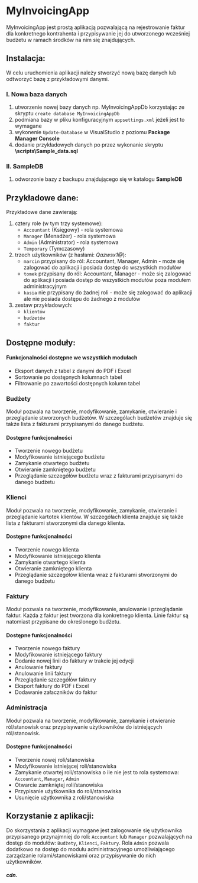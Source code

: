 # MyInvoicingApp

MyInvoicingApp jest prostą aplikacją pozwalającą na rejestrowanie faktur dla konkretnego kontrahenta i przypisywanie jej do utworzonego wcześniej budżetu w ramach środków na nim się znajdujących.

## Instalacja:

W celu uruchomienia aplikacji należy stworzyć nową bazę danych lub odtworzyć bazę z przykładowymi danymi.

### I. Nowa baza danych 

1. utworzenie nowej bazy danych np. MyInvoicingAppDb korzystając ze skryptu ```create database MyInvoicingAppDb```
1. podmiana bazy w pliku konfiguracyjnym `appsettings.xml` jeżeli jest to wymagane
1. wykonenie `Update-Database` w VisualStudio z poziomu **Package Manager Console**
1. dodanie przykładowych danych po przez wykonanie skryptu **\scripts\Sample_data.sql** 

### II. SampleDB

1. odworzonie bazy z backupu znajdującego się w katalogu **SampleDB**

## Przykładowe dane:

Przykładowe dane zawierają:
1. cztery role (w tym trzy systemowe): 
    * `Accountant` (Księgowy) - rola systemowa
    * `Manager` (Menadżer) - rola systemowa
    * `Admin` (Administrator) - rola systemowa
    * `Temporary` (Tymczasowy)
1. trzech użytkowników (z hasłami: _Qazwsx1@_):
    * `marcin` przypisany do ról: Accountant, Manager, Admin - może się zalogować do aplikacji i posiada dostęp do wszystkich modułów
    * `tomek` przypisany do ról: Accountant, Manager - może się zalogować do aplikacji i posiada dostęp do wszystkich modułów poza modułem administracyjnym
    * `kasia` nie przypisany do żadnej roli - może się zalogować do aplikacji ale nie posiada dostępu do żadnego z modułów
1. zestaw przykładowych:
    * `klientów`
    * `budżetów`
    * `faktur`
    
## Dostępne moduły:

#### Funkcjonalności dostępne we wszystkich modułach
* Eksport danych z tabel z danymi do PDF i Excel
* Sortowanie po dostępnych kolumnach tabel
* Filtrowanie po zawartości dostępnych kolumn tabel

### Budżety

Moduł pozwala na tworzenie, modyfikowanie, zamykanie, otwieranie i przeglądanie stworzonych budżetów. W szczególach budżetów znajduje się także lista z fakturami przypisanymi do danego budżetu.

#### Dostępne funkcjonalności
* Tworzenie nowego budżetu
* Modyfikowanie istniejącego budżetu
* Zamykanie otwartego budżetu
* Otwieranie zamkniętego budżetu
* Przeglądanie szczegółów budżetu wraz z fakturami przypisanymi do danego budżetu

### Klienci

Moduł pozwala na tworzenie, modyfikowanie, zamykanie, otwieranie i przeglądanie kartotek klientów. W szczegółach klienta znajduje się także lista z fakturami stworzonymi dla danego klienta.

#### Dostępne funkcjonalności
* Tworzenie nowego klienta
* Modyfikowanie istniejącego klienta
* Zamykanie otwartego klienta
* Otwieranie zamkniętego klienta
* Przeglądanie szczegółów klienta wraz z fakturami stworzonymi do danego budżetu

### Faktury

Moduł pozwala na tworzenie, modyfikowanie, anulowanie i przeglądanie faktur. Każda z faktur jest tworzona dla konkretnego klienta. Linie faktur są natomiast przypisane do określonego budżetu.

#### Dostępne funkcjonalności
* Tworzenie nowego faktury
* Modyfikowanie istniejącego faktury
* Dodanie nowej linii do faktury w trakcie jej edycji
* Anulowanie faktury
* Anulowanie linii faktury
* Przeglądanie szczegółów faktury
* Eksport faktury do PDF i Excel
* Dodawanie załaczników do faktur

### Administracja

Moduł pozwala na tworzenie, modyfikowanie, zamykanie i otwieranie ról/stanowisk oraz przypisywanie użytkowników do istniejących ról/stanowisk.

#### Dostępne funkcjonalności
* Tworzenie nowej roli/stanowiska
* Modyfikowanie istniejącej roli/stanowiska
* Zamykanie otwartej roli/stanowiska o ile nie jest to rola systemowa: `Accountant`, `Manager`, `Admin`
* Otwarcie zamkniętej roli/stanowiska
* Przypisanie użytkownika do roli/stanowiska
* Usunięcie użytkownika z roli/stanowiska

## Korzystanie z aplikacji:

Do skorzystania z aplikacji wymagane jest zalogowanie się użytkownika przypisanego przynajmniej do roli: `Accountant` lub `Manager` pozwalających na dostęp do modułów: `Budżety`, `Klienci`, `Faktury`. 
Rola `Admin` pozwala dodatkowo na dostęp do modułu administracyjnego umożliwiającego zarządzanie rolami/stanowiskami oraz przypisywanie do nich użytkowników.

##### cdn.
